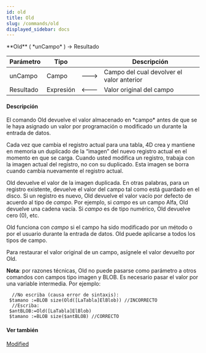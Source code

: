 ```yaml
---
id: old
title: Old
slug: /commands/old
displayed_sidebar: docs
---
```


<!--REF #_command_.Old.Syntax-->**Old** ( *unCampo* ) -> Resultado<!-- END REF-->
<!--REF #_command_.Old.Params-->
| Parámetro | Tipo |  | Descripción |
| --- | --- | --- | --- |
| unCampo | Campo | &#x1F852; | Campo del cual devolver el valor anterior |
| Resultado | Expresión | &#x1F850; | Valor original del campo |

<!-- END REF-->

#### Descripción 

<!--REF #_command_.Old.Summary-->El comando Old devuelve el valor almacenado en *campo* antes de que se le haya asignado un valor por programación o modificado un durante la entrada de datos.<!-- END REF--> 

Cada vez que cambia el registro actual para una tabla, 4D crea y mantiene en memoria un duplicado de la “imagen” del nuevo registro actual en el momento en que se carga. Cuando usted modifica un registro, trabaja con la imagen actual del registro, no con su duplicado. Esta imagen se borra cuando cambia nuevamente el registro actual.

Old devuelve el valor de la imagen duplicada. En otras palabras, para un registro existente, devuelve el valor del campo tal como está guardado en el disco. Si un registro es nuevo, Old devuelve el valor vacío por defecto de acuerdo al tipo de *campo*. Por ejemplo, si *campo* es un campo Alfa, Old devuelve una cadena vacía. Si *campo* es de tipo numérico, Old devuelve cero (0), etc.

Old funciona con *campo* si el campo ha sido modificado por un método o por el usuario durante la entrada de datos. Old puede aplicarse a todos los tipos de campo.

Para restaurar el valor original de un campo, asígnele el valor devuelto por Old.

**Nota**: por razones técnicas, Old no puede pasarse como parámetro a otros comandos con campos tipo imagen y BLOB. Es necesario pasar el valor por una variable intermedia. Por ejemplo:

```4d
  //No escriba (causa error de sintaxis):
 $tamano :=BLOB size(Old([LaTabla]ElBlob)) //INCORRECTO
  //Escriba:
 $antBLOB:=Old([LaTabla]ElBlob)
 $tamano :=BLOB size($antBLOB) //CORRECTO
```

#### Ver también 

[Modified](modified.md)  